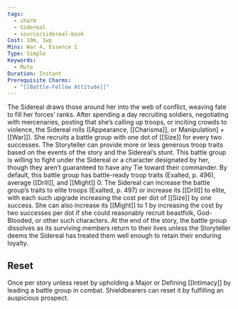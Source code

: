 ```yaml
---
tags:
  - charm
  - Sidereal
  - source/sidereal-book
Cost: 10m, 1wp
Mins: War 4, Essence 1
Type: Simple
Keywords:
  - Mute
Duration: Instant
Prerequisite Charms:
  - "[[Battle-Fellow Attitude]]"
---
```

The Sidereal draws those around her into the web of conflict, weaving fate to fill her forces’ ranks. After spending a day recruiting soldiers, negotiating with mercenaries, posting that she’s calling up troops, or inciting crowds to violence, the Sidereal rolls ([Appearance, [[Charisma]], or Manipulation] + [[War]]). She recruits a battle group with one dot of [[Size]] for every two successes. The Storyteller can provide more or less generous troop traits based on the events of the story and the Sidereal’s stunt. This battle group is willing to fight under the Sidereal or a character designated by her, though they aren’t guaranteed to have any Tie toward their commander. By default, this battle group has battle-ready troop traits (Exalted, p. 496), average [[Drill]], and [[Might]] 0. The Sidereal can increase the battle group’s traits to elite troops (Exalted, p. 497) or increase its [[Drill]] to elite, with each such upgrade increasing the cost per dot of [[Size]] by one success. She can also increase its [[Might]] to 1 by increasing the cost by two successes per dot if she could reasonably recruit beastfolk, God-Blooded, or other such characters. At the end of the story, the battle group dissolves as its surviving members return to their lives unless the Storyteller deems the Sidereal has treated them well enough to retain their enduring loyalty. 
## Reset
Once per story unless reset by upholding a Major or Defining [[Intimacy]] by leading a battle group in combat. Shieldbearers can reset it by fulfilling an auspicious prospect.
